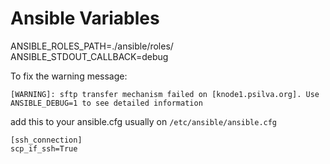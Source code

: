 # Ansible Variables

ANSIBLE_ROLES_PATH=./ansible/roles/
ANSIBLE_STDOUT_CALLBACK=debug 



To fix the warning message:

```
[WARNING]: sftp transfer mechanism failed on [knode1.psilva.org]. Use ANSIBLE_DEBUG=1 to see detailed information
```

add this to your ansible.cfg usually on `/etc/ansible/ansible.cfg`
```
[ssh_connection]
scp_if_ssh=True
```

